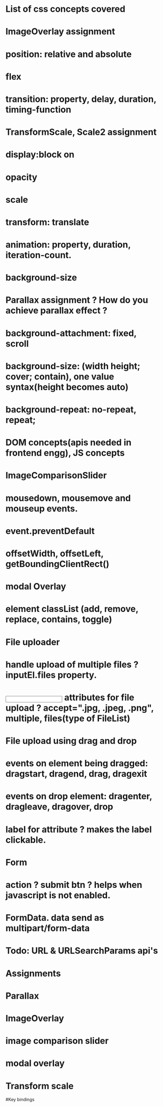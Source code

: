 # List of css concepts covered

# ImageOverlay assignment

# position: relative and absolute
# flex
# transition: property, delay, duration, timing-function


# TransformScale, Scale2 assignment

# display:block on <image>
# opacity
# scale
# transform: translate
# animation: property, duration, iteration-count.
# background-size

# Parallax assignment ? How do you achieve parallax effect ?
# background-attachment: fixed, scroll
# background-size: (width height; cover; contain), one value syntax(height becomes auto)
# background-repeat: no-repeat, repeat;


# DOM concepts(apis needed in frontend engg), JS concepts

# ImageComparisonSlider

# mousedown, mousemove and mouseup events.
# event.preventDefault
# offsetWidth, offsetLeft, getBoundingClientRect()

# modal Overlay
# element classList (add, remove, replace, contains, toggle)

# File uploader

# handle upload of multiple files ? inputEl.files property.
# <input> attributes for file upload ? accept=".jpg, .jpeg, .png", multiple, files(type of FileList)

# File upload using drag and drop

# events on element being dragged: dragstart, dragend, drag, dragexit
# events on drop element: dragenter, dragleave, dragover, drop
# label for attribute ? makes the label clickable.

# Form 
# action ? submit btn ? helps when javascript is not enabled.
# FormData. data send as multipart/form-data

# Todo: URL & URLSearchParams api's

# Assignments

# Parallax
# ImageOverlay
# image comparison slider
# modal overlay
# Transform scale


#Key bindings

